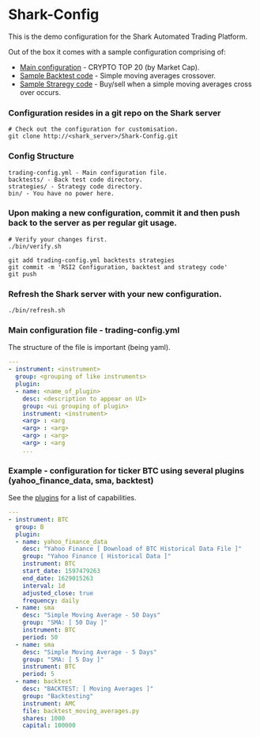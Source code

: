 # Shark-Config

This is the demo configuration for the Shark Automated Trading Platform.

Out of the box it comes with a sample configuration comprising of:

* [Main configuration](https://github.com/danielneil/Shark-Config/blob/master/trading-config.yml) - CRYPTO TOP 20 (by Market Cap).
* [Sample Backtest code](https://github.com/danielneil/Shark-Config/blob/master/backtests/backtest_moving_averages.py) - Simple moving averages crossover.
* [Sample Straregy code](https://github.com/danielneil/Shark-Config/blob/master/strategies/moving_averages.py) - Buy/sell when a simple moving averages cross over occurs.

### Configuration resides in a git repo on the Shark server
```
# Check out the configuration for customisation.
git clone http://<shark_server>/Shark-Config.git
```
### Config Structure
```
trading-config.yml - Main configuration file.
backtests/ - Back test code directory.
strategies/ - Strategy code directory.
bin/ - You have no power here.
```
### Upon making a new configuration, commit it and then push back to the server as per regular git usage.
```
# Verify your changes first.
./bin/verify.sh

git add trading-config.yml backtests strategies
git commit -m 'RSI2 Configuration, backtest and strategy code'
git push
```
### Refresh the Shark server with your new configuration.
```
./bin/refresh.sh
```
### Main configuration file - trading-config.yml

The structure of the file is important (being yaml).


```yaml
---
- instrument: <instrument>
  group: <grouping of like instruments>
  plugin:
  - name: <name_of_plugin>
    desc: <description to appear on UI>
    group: <ui grouping of plugin>
    instrument: <instrument>
    <arg> : <arg
    <arg> : <arg>
    <arg> : <arg>
    <arg> : <arg
    ...
```

### Example - configuration for ticker BTC using several plugins (yahoo_finance_data, sma, backtest)

See the [plugins](https://github.com/danielneil/Shark/blob/main/doc/README.PLUGINS.md) for a list of capabilities.

```yaml
---
- instrument: BTC
  group: B
  plugin:
  - name: yahoo_finance_data
    desc: "Yahoo Finance [ Download of BTC Historical Data File ]"
    group: "Yahoo Finance [ Historical Data ]"
    instrument: BTC
    start_date: 1597479263
    end_date: 1629015263
    interval: 1d
    adjusted_close: true
    frequency: daily
  - name: sma
    desc: "Simple Moving Average - 50 Days"
    group: "SMA: [ 50 Day ]"
    instrument: BTC
    period: 50
  - name: sma
    desc: "Simple Moving Average - 5 Days"
    group: "SMA: [ 5 Day ]"
    instrument: BTC
    period: 5
  - name: backtest
    desc: "BACKTEST: [ Moving Averages ]"
    group: "Backtesting"
    instrument: AMC
    file: backtest_moving_averages.py
    shares: 1000
    capital: 100000
```
